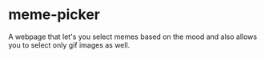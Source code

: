 # meme-picker
A webpage that let's you select memes based on the mood and also allows you to select only gif images as well.

